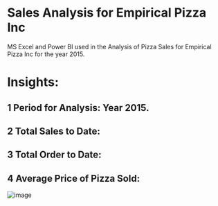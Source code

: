 # Sales Analysis for Empirical Pizza Inc
MS Excel and Power BI used in the Analysis of Pizza Sales for Empirical Pizza Inc for the year 2015.

# Insights:
## 1  Period for Analysis: Year 2015.
## 2  Total Sales to Date:
## 3  Total Order to Date:
## 4  Average Price of Pizza Sold:

![image](https://github.com/KeneOkey2021/SalesAnalysisEmpiricalPizza/assets/82064571/09a22cce-5d78-4d3a-8c47-4114377be250)

